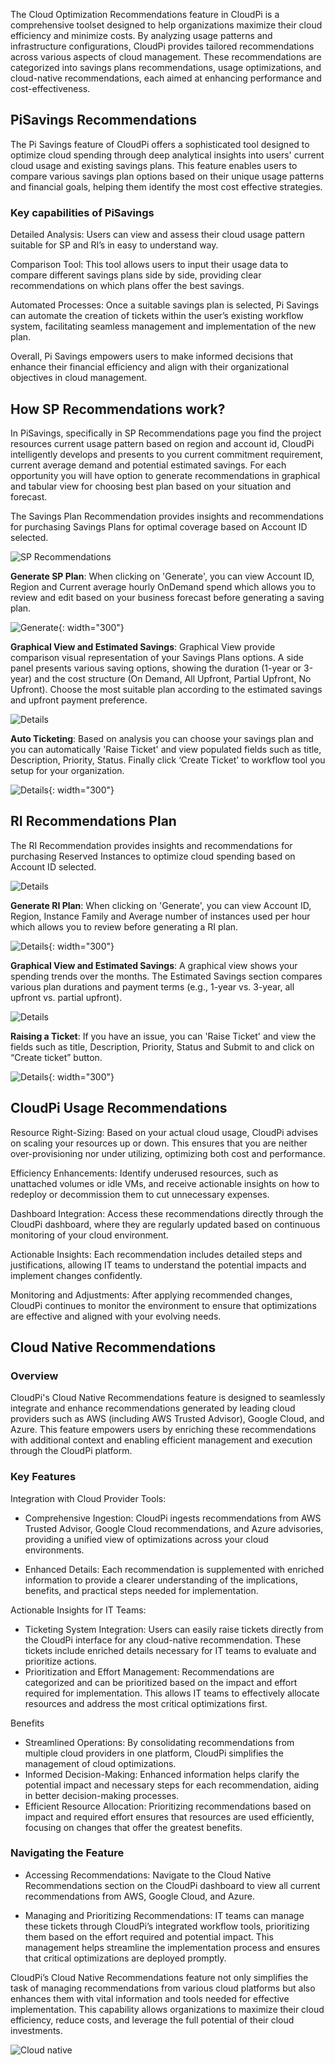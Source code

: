 
The Cloud Optimization Recommendations feature in CloudPi is a comprehensive toolset 
designed to help organizations maximize their cloud efficiency and minimize costs. By 
analyzing usage patterns and infrastructure configurations, CloudPi provides tailored
recommendations across various aspects of cloud management. These recommendations 
are categorized into savings plans recommendations, usage optimizations, and cloud-native 
recommendations, each aimed at enhancing performance and cost-effectiveness. 

## PiSavings Recommendations
The Pi Savings feature of CloudPi offers a sophisticated tool designed to optimize cloud 
spending through deep analytical insights into users' current cloud usage and existing 
savings plans. This feature enables users to compare various savings plan options based on 
their unique usage patterns and financial goals, helping them identify the most cost effective strategies.

### Key capabilities of PiSavings
Detailed Analysis: Users can view and assess their cloud usage pattern suitable for SP and 
RI’s in easy to understand way.

Comparison Tool: This tool allows users to input their usage data to compare different 
savings plans side by side, providing clear recommendations on which plans offer the best 
savings.

Automated Processes: Once a suitable savings plan is selected, Pi Savings can automate the 
creation of tickets within the user’s existing workflow system, facilitating seamless 
management and implementation of the new plan.

Overall, Pi Savings empowers users to make informed decisions that enhance their financial 
efficiency and align with their organizational objectives in cloud management.

## How SP Recommendations work?

In PiSavings, specifically in SP Recommendations page you find the project resources current 
usage pattern based on region and account id, CloudPi intelligently develops and presents to 
you current commitment requirement, current average demand and potential estimated 
savings. For each opportunity you will have option to generate recommendations in 
graphical and tabular view for choosing best plan based on your situation and forecast.

The Savings Plan Recommendation provides insights and recommendations for purchasing 
Savings Plans for optimal coverage based on Account ID selected. 

![SP Recommendations](images/sp1.png)

**Generate SP Plan**: When clicking on 'Generate', you can view Account ID, Region and 
Current average hourly OnDemand spend which allows you to review and edit based on 
your business forecast before generating a saving plan.

![Generate](images/gensp1.png){: width="300"}

**Graphical View and Estimated Savings**: Graphical View provide comparison visual 
representation of your Savings Plans options. A side panel presents various saving options, 
showing the duration (1-year or 3-year) and the cost structure (On Demand, All Upfront, 
Partial Upfront, No Upfront). Choose the most suitable plan according to the estimated 
savings and upfront payment preference.

![Details](images/spgraph1.png)

**Auto Ticketing**: Based on analysis you can choose your savings plan and you can 
automatically 'Raise Ticket' and view populated fields such as title, Description, Priority, 
Status. Finally click ‘Create Ticket’ to workflow tool you setup for your organization.

![Details](images/spticket.png){: width="300"}

## RI Recommendations Plan
The RI Recommendation provides insights and recommendations for purchasing Reserved 
Instances to optimize cloud spending based on Account ID selected.

![Details](images/RI%20Recommendations.png)

**Generate RI Plan**: When clicking on 'Generate', you can view Account ID, Region, Instance 
Family and Average number of instances used per hour which allows you to review before 
generating a RI plan.

![Details](images/RI%20Recommendations%20generate.png){: width="300"}

**Graphical View and Estimated Savings**: A graphical view shows your spending trends over 
the months. The Estimated Savings section compares various plan durations and payment 
terms (e.g., 1-year vs. 3-year, all upfront vs. partial upfront).

![Details](images/RI%20Recommendations%20details.png)

**Raising a Ticket**: If you have an issue, you can 'Raise Ticket' and view the fields such as title, 
Description, Priority, Status and Submit to and click on “Create ticket” button.

![Details](images/raiseticket1.png){: width="300"}

## CloudPi Usage Recommendations

Resource Right-Sizing: Based on your actual cloud usage, CloudPi advises on scaling your 
resources up or down. This ensures that you are neither over-provisioning nor under utilizing, optimizing both cost and performance. 

Efficiency Enhancements: Identify underused resources, such as unattached volumes or idle 
VMs, and receive actionable insights on how to redeploy or decommission them to cut 
unnecessary expenses. 

Dashboard Integration: Access these recommendations directly through the CloudPi 
dashboard, where they are regularly updated based on continuous monitoring of your cloud 
environment. 

Actionable Insights: Each recommendation includes detailed steps and justifications, 
allowing IT teams to understand the potential impacts and implement changes confidently. 

Monitoring and Adjustments: After applying recommended changes, CloudPi continues to 
monitor the environment to ensure that optimizations are effective and aligned with your 
evolving needs. 


## Cloud Native Recommendations
### Overview 
CloudPi's Cloud Native Recommendations feature is designed to seamlessly integrate and 
enhance recommendations generated by leading cloud providers such as AWS (including 
AWS Trusted Advisor), Google Cloud, and Azure. This feature empowers users by enriching 
these recommendations with additional context and enabling efficient management and 
execution through the CloudPi platform. 
 
### Key Features 
 
Integration with Cloud Provider Tools: 

- Comprehensive Ingestion: CloudPi ingests recommendations from AWS Trusted Advisor, 
Google Cloud recommendations, and Azure advisories, providing a unified view of 
optimizations across your cloud environments.

- Enhanced Details: Each recommendation is supplemented with enriched information to 
provide a clearer understanding of the implications, benefits, and practical steps needed for 
implementation. 
 
Actionable Insights for IT Teams: 

- Ticketing System Integration: Users can easily raise tickets directly from the CloudPi 
interface for any cloud-native recommendation. These tickets include enriched details 
necessary for IT teams to evaluate and prioritize actions. 
- Prioritization and Effort Management: Recommendations are categorized and can be 
prioritized based on the impact and effort required for implementation. This allows IT teams 
to effectively allocate resources and address the most critical optimizations first. 
 
Benefits 
 
- Streamlined Operations: By consolidating recommendations from multiple cloud providers 
in one platform, CloudPi simplifies the management of cloud optimizations. 
- Informed Decision-Making: Enhanced information helps clarify the potential impact and 
necessary steps for each recommendation, aiding in better decision-making processes. 
- Efficient Resource Allocation: Prioritizing recommendations based on impact and required 
effort ensures that resources are used efficiently, focusing on changes that offer the 
greatest benefits. 

### Navigating the Feature
- Accessing Recommendations: Navigate to the Cloud Native Recommendations section on 
the CloudPi dashboard to view all current recommendations from AWS, Google Cloud, and 
Azure.
<!-- - Raising Tickets: When a recommendation aligns with strategic goals or operational needs, 
users can raise a ticket directly within CloudPi. This ticket will encapsulate all the enriched 
details, making it ready for review and action by IT teams. -->
- Managing and Prioritizing Recommendations: IT teams can manage these tickets through 
CloudPi’s integrated workflow tools, prioritizing them based on the effort required and 
potential impact. This management helps streamline the implementation process and
ensures that critical optimizations are deployed promptly.


CloudPi’s Cloud Native Recommendations feature not only simplifies the task of managing 
recommendations from various cloud platforms but also enhances them with vital 
information and tools needed for effective implementation. This capability allows 
organizations to maximize their cloud efficiency, reduce costs, and leverage the full 
potential of their cloud investments.

![Cloud native](images/native11.png)